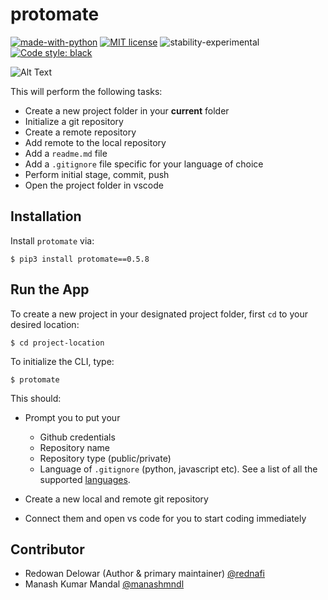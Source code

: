 # protomate

[![made-with-python](https://img.shields.io/badge/Made%20with-Python-1f425f.svg)](https://www.python.org/) [![MIT license](https://img.shields.io/badge/License-MIT-blue.svg)](https://github.com/rednafi/protomate/blob/master/LICENSE) ![stability-experimental](https://img.shields.io/badge/stability-experimental-orange.svg) [![Code style: black](https://img.shields.io/badge/code%20style-black-000000.svg)](https://github.com/python/black)

![Alt Text](https://github.com/rednafi/protomate/blob/master/demo/demo.svg=800x600)

This will perform the following tasks:

- Create a new project folder in your **current** folder
- Initialize a git repository
- Create a remote repository
- Add remote to the local repository
- Add a `readme.md` file
- Add a `.gitignore` file specific for your language of choice
- Perform initial stage, commit, push
- Open the project folder in vscode

## Installation

Install `protomate` via:

```
$ pip3 install protomate==0.5.8
```

## Run the App

To create a new project in your designated project folder, first `cd` to your desired location:

```
$ cd project-location
```

To initialize the CLI, type:

```
$ protomate
```

This should:

- Prompt you to put your

  - Github credentials
  - Repository name
  - Repository type (public/private)
  - Language of `.gitignore` (python, javascript etc). See a list of all the supported [languages](https://github.com/rednafi/protomate/blob/master/protomate/languages.py).

- Create a new local and remote git repository

- Connect them and open vs code for you to start coding immediately

## Contributor
* Redowan Delowar (Author & primary maintainer) [@rednafi](https://github.com/rednafi)
* Manash Kumar Mandal [@manashmndl](https://github.com/manashmndl)
